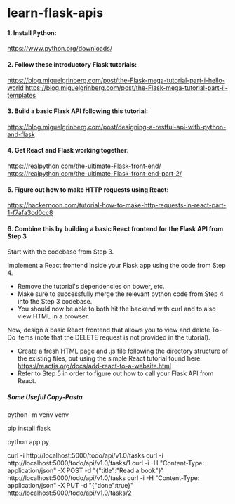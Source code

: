 # learn-flask-apis

#### 1. Install Python:

https://www.python.org/downloads/


#### 2. Follow these introductory Flask tutorials:

https://blog.miguelgrinberg.com/post/the-Flask-mega-tutorial-part-i-hello-world
https://blog.miguelgrinberg.com/post/the-Flask-mega-tutorial-part-ii-templates

#### 3. Build a basic Flask API following this tutorial:

https://blog.miguelgrinberg.com/post/designing-a-restful-api-with-python-and-flask

#### 4. Get React and Flask working together:

https://realpython.com/the-ultimate-Flask-front-end/
https://realpython.com/the-ultimate-Flask-front-end-part-2/

#### 5. Figure out how to make HTTP requests using React:

https://hackernoon.com/tutorial-how-to-make-http-requests-in-react-part-1-f7afa3cd0cc8

#### 6. Combine this by building a basic React frontend for the Flask API from Step 3

Start with the codebase from Step 3.

Implement a React frontend inside your Flask app using the code from Step 4.
* Remove the tutorial's dependencies on bower, etc.
* Make sure to successfully merge the relevant python code from Step 4 into the Step 3 codebase.
* You should now be able to both hit the backend with curl and to also view HTML in a browser.

Now, design a basic React frontend that allows you to view and delete To-Do items (note that the DELETE request is not provided in the tutorial).
* Create a fresh HTML page and .js file following the directory structure of the existing files, but using the simple React tutorial found here: https://reactjs.org/docs/add-react-to-a-website.html
* Refer to Step 5 in order to figure out how to call your Flask API from React.


##### Some Useful Copy-Pasta

python -m venv venv

pip install flask

python app.py

curl -i http://localhost:5000/todo/api/v1.0/tasks
curl -i http://localhost:5000/todo/api/v1.0/tasks/1
curl -i -H "Content-Type: application/json" -X POST -d "{\"title\":\"Read a book\"}" http://localhost:5000/todo/api/v1.0/tasks
curl -i -H "Content-Type: application/json" -X PUT -d "{\"done\":true}" http://localhost:5000/todo/api/v1.0/tasks/2